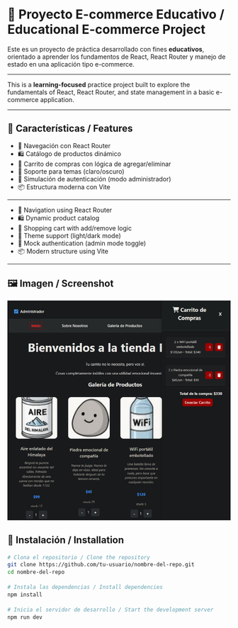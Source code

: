 # 🛒 Proyecto E-commerce Educativo / Educational E-commerce Project

Este es un proyecto de práctica desarrollado con fines **educativos**, orientado a aprender los fundamentos de React, React Router y manejo de estado en una aplicación tipo e-commerce.

---

This is a **learning-focused** practice project built to explore the fundamentals of React, React Router, and state management in a basic e-commerce application.

---

## 🧩 Características / Features

- 🔁 Navegación con React Router
- 🛍️ Catálogo de productos dinámico
- 🛒 Carrito de compras con lógica de agregar/eliminar
- 🎨 Soporte para temas (claro/oscuro)
- 🔐 Simulación de autenticación (modo administrador)
- 📦 Estructura moderna con Vite

---

- 🔁 Navigation using React Router
- 🛍️ Dynamic product catalog
- 🛒 Shopping cart with add/remove logic
- 🎨 Theme support (light/dark mode)
- 🔐 Mock authentication (admin mode toggle)
- 📦 Modern structure using Vite

---

## 🖼️ Imagen / Screenshot

![Vista previa de la aplicación / App preview](./docs/demo.jpg)


## 🚀 Instalación / Installation

```bash
# Clona el repositorio / Clone the repository
git clone https://github.com/tu-usuario/nombre-del-repo.git
cd nombre-del-repo

# Instala las dependencias / Install dependencies
npm install

# Inicia el servidor de desarrollo / Start the development server
npm run dev
